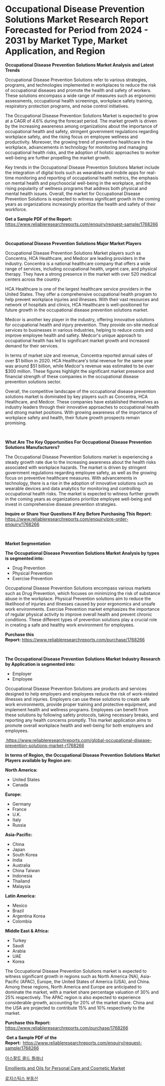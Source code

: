 <p><h1>Occupational Disease Prevention Solutions Market Research Report Forecasted for Period from 2024 -  2031 by Market Type, Market Application, and Region</h1></p><p><strong>Occupational Disease Prevention Solutions Market Analysis and Latest Trends</strong></p>
<p><p>Occupational Disease Prevention Solutions refer to various strategies, programs, and technologies implemented in workplaces to reduce the risk of occupational diseases and promote the health and safety of workers. These solutions encompass a wide range of measures such as ergonomic assessments, occupational health screenings, workplace safety training, respiratory protection programs, and noise control initiatives.</p><p>The Occupational Disease Prevention Solutions Market is expected to grow at a CAGR of 4.6% during the forecast period. The market growth is driven by the increasing awareness among organizations about the importance of occupational health and safety, stringent government regulations regarding workplace safety, and the rising focus on employee wellness and productivity. Moreover, the growing trend of preventive healthcare in the workplace, advancements in technology for monitoring and managing occupational health risks, and the adoption of holistic approaches to worker well-being are further propelling the market growth.</p><p>Key trends in the Occupational Disease Prevention Solutions Market include the integration of digital tools such as wearables and mobile apps for real-time monitoring and reporting of occupational health metrics, the emphasis on mental health and psychosocial well-being in the workplace, and the rising popularity of wellness programs that address both physical and mental health issues. Overall, the market for Occupational Disease Prevention Solutions is expected to witness significant growth in the coming years as organizations increasingly prioritize the health and safety of their workforce.</p></p>
<p><strong>Get a Sample PDF of the Report:&nbsp;</strong> <a href="https://www.reliableresearchreports.com/enquiry/request-sample/1768266">https://www.reliableresearchreports.com/enquiry/request-sample/1768266</a></p>
<p>&nbsp;</p>
<p><strong>Occupational Disease Prevention Solutions Major Market Players</strong></p>
<p><p>Occupational Disease Prevention Solutions Market players such as Concentra, HCA Healthcare, and Medcor are leading providers in the industry. Concentra is a national healthcare company that offers a wide range of services, including occupational health, urgent care, and physical therapy. They have a strong presence in the market with over 520 medical centers across the country.</p><p>HCA Healthcare is one of the largest healthcare service providers in the United States. They offer a comprehensive occupational health program to help prevent workplace injuries and illnesses. With their vast resources and network of hospitals and clinics, HCA Healthcare is well-positioned for future growth in the occupational disease prevention solutions market.</p><p>Medcor is another key player in the industry, offering innovative solutions for occupational health and injury prevention. They provide on-site medical services to businesses in various industries, helping to reduce costs and improve employee health and safety. Medcor's unique approach to occupational health has led to significant market growth and increased demand for their services.</p><p>In terms of market size and revenue, Concentra reported annual sales of over $1 billion in 2020. HCA Healthcare's total revenue for the same year was around $51 billion, while Medcor's revenue was estimated to be over $300 million. These figures highlight the significant market presence and financial strength of these companies in the occupational disease prevention solutions sector.</p><p>Overall, the competitive landscape of the occupational disease prevention solutions market is dominated by key players such as Concentra, HCA Healthcare, and Medcor. These companies have established themselves as industry leaders through their innovative approaches to occupational health and strong market positions. With growing awareness of the importance of workplace safety and health, their future growth prospects remain promising.</p></p>
<p>&nbsp;</p>
<p><strong>What Are The Key Opportunities For Occupational Disease Prevention Solutions Manufacturers?</strong></p>
<p><p>The Occupational Disease Prevention Solutions market is experiencing a steady growth rate due to the increasing awareness about the health risks associated with workplace hazards. The market is driven by stringent government regulations regarding employee safety, as well as the growing focus on preventive healthcare measures. With advancements in technology, there is a rise in the adoption of innovative solutions such as wearable devices and data analytics for monitoring and controlling occupational health risks. The market is expected to witness further growth in the coming years as organizations prioritize employee well-being and invest in comprehensive disease prevention strategies.</p></p>
<p><strong>Inquire or Share Your Questions If Any Before Purchasing This Report:</strong> <a href="https://www.reliableresearchreports.com/enquiry/pre-order-enquiry/1768266">https://www.reliableresearchreports.com/enquiry/pre-order-enquiry/1768266</a></p>
<p>&nbsp;</p>
<p><strong>Market Segmentation</strong></p>
<p><strong>The Occupational Disease Prevention Solutions Market Analysis by types is segmented into:</strong></p>
<p><ul><li>Drug Prevention</li><li>Physical Prevention</li><li>Exercise Prevention</li></ul></p>
<p><p>Occupational Disease Prevention Solutions encompass various markets such as Drug Prevention, which focuses on minimizing the risk of substance abuse in the workplace. Physical Prevention solutions aim to reduce the likelihood of injuries and illnesses caused by poor ergonomics and unsafe work environments. Exercise Prevention market emphasizes the importance of regular physical activity to improve overall health and prevent chronic conditions. These different types of prevention solutions play a crucial role in creating a safe and healthy work environment for employees.</p></p>
<p><strong>Purchase this Report:&nbsp;</strong><a href="https://www.reliableresearchreports.com/purchase/1768266">https://www.reliableresearchreports.com/purchase/1768266</a></p>
<p>&nbsp;</p>
<p><strong>The Occupational Disease Prevention Solutions Market Industry Research by Application is segmented into:</strong></p>
<p><ul><li>Employer</li><li>Employee</li></ul></p>
<p><p>Occupational Disease Prevention Solutions are products and services designed to help employers and employees reduce the risk of work-related illnesses and injuries. Employers can use these solutions to create safe work environments, provide proper training and protective equipment, and implement health and wellness programs. Employees can benefit from these solutions by following safety protocols, taking necessary breaks, and reporting any health concerns promptly. This market application aims to promote overall workplace health and well-being for both employers and employees.</p></p>
<p><a href="https://www.reliableresearchreports.com/global-occupational-disease-prevention-solutions-market-r1768266">&nbsp;https://www.reliableresearchreports.com/global-occupational-disease-prevention-solutions-market-r1768266</a></p>
<p><strong>In terms of Region, the Occupational Disease Prevention Solutions Market Players available by Region are:</strong></p>
<p>
    <p> <strong> North America: </strong>
        <ul>
            <li>United States</li>
            <li>Canada</li>
        </ul>
        </p> 
    <p> <strong> Europe: </strong>
        <ul>
            <li>Germany</li>
            <li>France</li>
            <li>U.K.</li>
            <li>Italy</li>
            <li>Russia</li>
        </ul>
        </p> 
    <p> <strong> Asia-Pacific: </strong>
        <ul>
            <li>China</li>
            <li>Japan</li>
            <li>South Korea</li>
            <li>India</li>
            <li>Australia</li>
            <li>China Taiwan</li>
            <li>Indonesia</li>
            <li>Thailand</li>
            <li>Malaysia</li>
        </ul>
        </p> 
    <p> <strong> Latin America: </strong>
        <ul>
            <li>Mexico</li>
            <li>Brazil</li>
            <li>Argentina Korea</li>
            <li>Colombia</li>
        </ul>
        </p> 
    <p> <strong> Middle East & Africa: </strong>
        <ul>
            <li>Turkey</li>
            <li>Saudi</li>
            <li>Arabia</li>
            <li>UAE</li>
            <li>Korea</li>
        </ul>
    </p>
    </p>
<p><p>The Occupational Disease Prevention Solutions market is expected to witness significant growth in regions such as North America (NA), Asia-Pacific (APAC), Europe, the United States of America (USA), and China. Among these regions, North America and Europe are anticipated to dominate the market, with a market share percentage valuation of 30% and 25% respectively. The APAC region is also expected to experience considerable growth, accounting for 20% of the market share. China and the USA are projected to contribute 15% and 10% respectively to the market.</p></p>
<p><strong>Purchase this Report: </strong><a href="https://www.reliableresearchreports.com/purchase/1768266">https://www.reliableresearchreports.com/purchase/1768266</a></p>
<p>&nbsp;<strong>Get a Sample PDF of the Report:&nbsp;&nbsp;</strong><a href="https://www.reliableresearchreports.com/enquiry/request-sample/1768266">https://www.reliableresearchreports.com/enquiry/request-sample/1768266</a></p>
<p><strong></strong></p>
<p><p><a href="https://medium.com/@audieyost2004/%EC%95%84%EC%8A%A4%ED%8C%94%ED%8A%B8-%EC%BD%9C%EB%93%9C-%ED%94%8C%EB%A0%88%EC%9D%B4%EB%84%88-%EC%8B%9C%EC%9E%A5-%EC%A0%90%EC%9C%A0%EC%9C%A8-%EB%B3%80%ED%99%94-%EB%B0%8F-%EC%8B%9C%EC%9E%A5-%EC%84%B1%EC%9E%A5-%EC%B6%94%EC%84%B8-2024%EB%85%84-2031%EB%85%84-50f71063ebf8">아스팔트 콜드 플래너</a></p><p><a href="https://angry-finch-aaf.notion.site/Emollients-and-Oils-for-Personal-Care-and-Cosmetic-Market-Analysis-and-Sze-Forecasted-for-period-fro-2d97cbeeabfe496dadfd46b4eb21e018">Emollients and Oils for Personal Care and Cosmetic Market</a></p><p><a href="https://medium.com/@jaceykeebler2022/%EB%AC%BC%EB%A5%98-%EB%B6%80%EB%8F%99%EC%82%B0-%EC%8B%9C%EC%9E%A5%EC%9D%80-%EC%8B%9C%EC%9E%A5-%EC%A0%90%EC%9C%A0%EC%9C%A8-%EC%8B%9C%EC%9E%A5-%ED%8A%B8%EB%A0%8C%EB%93%9C-%EB%B0%8F-%EC%8B%9C%EC%9E%A5-%EC%84%B1%EC%9E%A5%EC%97%90-%EA%B4%80%ED%95%9C-%EC%A0%95%EB%B3%B4%EB%A5%BC-%EC%A0%9C%EA%B3%B5%ED%95%A9%EB%8B%88%EB%8B%A4-d7dd980c3a03">로지스틱스 부동산</a></p></p>